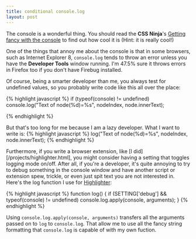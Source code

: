 ```yaml
---
title: conditional console.log
layout: post
---
```


The console is a wonderful thing. You should read the **CSS Ninja**'s [Getting fancy with the console](http://www.thecssninja.com/javascript/console) to find out how cool it is (Hint: it is really cool!)

One of the things that annoy me about the console is that in some browsers, such as Internet Explorer 8, `console.log` tends to throw an error unless you have the **Developer Tools** window running. I'm 47.5% sure it throws errors in Firefox too if you don't have Firebug installed. 

Of course, being a smarter developer than me, you always test for undefined values, so you probably write code like this all over the place:

{% highlight javascript %}
if (typeof(console) != undefined)
	console.log("Text of node(%d)=%s", nodeIndex, node.innerText);

{% endhighlight %}

But that's too long for me because I am a lazy developer. What I want to write is:
{% highlight javascript %}
log("Text of node(%d)=%s", nodeIndex, node.innerText);
{% endhighlight %}

Furthermore, if you write a browser extension, like [I did][/projects/highlighter.html], you might consider having a setting that toggles logging mode on/off. After all, if you're a developer, it's quite annoying to try to debug something in the console window and have another script or extension spew, trickle, or even just spit text you are not interested in. Here's the log function I use for [Highlighter](/projects/highlighter.html):

{% highlight javascript %}
function log() {
  if (SETTING['debug'] && typeof(console) != undefined)
    console.log.apply(console, arguments);
}
{% endhighlight %} 

Using `console.log.apply(console, arguments)` transfers all the arguments passed on to `log` to `console.log`. That allow me to use all the fancy string formatting that `console.log` is capable of with my own fuction.
